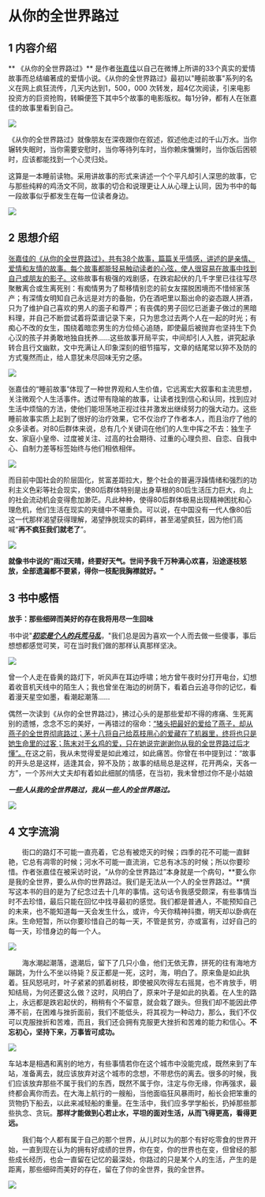 #                                                **从你的全世界路过**

## 1 内容介绍

**   《从你的全世界路过》** 是作者[张嘉佳](https://baike.so.com/doc/6224411-6437723.html)以自己在微博上所讲的33个真实的爱情故事而总结编著成的爱情小说。《从你的全世界路过》最初以"睡前故事"系列的名义在网上疯狂流传，几天内达到1，500，000 次转发，超4亿次阅读，引来电影投资方的巨资抢购，转瞬便签下其中5个故事的电影版权。每1分钟，都有人在张嘉佳的故事里看到自己。

![](images/9.JPG)



​      《从你的全世界路过》就像朋友在深夜跟你在叙述，叙述他走过的千山万水。当你辗转失眠时，当你需要安慰时，当你等待列车时，当你赖床慵懒时，当你饭后困顿时，应该都能找到一个心灵归处。





​        这算是一本睡前读物。采用讲故事的形式来讲述一个个平凡却引人深思的故事，它与那些纯粹的鸡汤文不同，故事的切合和说理更让人从心理上认同，因为书中的每一段故事似乎都发生在每一位读者身边。

![](images/1.JPG)





## 2 思想介绍

<u>       张嘉佳的《从你的全世界路过》，共有38个故事，篇篇关乎情感，讲述的是亲情、爱情和友情的故事。每个故事都能轻易触动读者的心弦，使人很容易在故事中找到自己或朋友的影子。</u>这些故事有极强的戏剧感，在跌宕起伏的几千字里已往往写尽聚散离合或生离死别：有痴情男为了帮移情别恋的前女友摆脱困境而不惜倾家荡产；有深情女明知自己永远是对方的备胎，仍在酒吧里以豁出命的姿态跟人拼酒，只为了维护自己喜欢的男人的面子和尊严；有丧偶的男子回忆已逝妻子做过的黑暗料理，并自己不断尝试着将菜谱记录下来，只为思念过去两个人在一起的时光；有痴心不改的女生，围绕着暗恋男生的方位倾心追随，即使最后被抛弃也坚持生下负心汉的孩子并勇敢地独自抚养……这些故事开局平实，中间却引人入胜，讲究起承转合且行文幽默，文中充满让人印象深刻的细节描写，文章的结尾常以猝不及防的方式戛然而止，给人意犹未尽回味无穷之感。

![](images/2.JPG)

​        张嘉佳的“睡前故事”体现了一种世界观和人生价值，它远离宏大叙事和主流思想，关注微观个人生活事件。透过带有隐喻的故事，让读者找到信心和认同，找到应对生活中烦恼的方法，使他们能坦荡地正视过往并激发出继续努力的强大动力。这些睡前故事实质上起到了很好的治疗效果，它不仅治疗了作者本人，而且治疗了他的众多读者。对80后群体来说，总有几个关键词在他们的人生中挥之不去：独生子女、家庭小皇帝、过度被关注、过高的社会期待、过重的心理负担、自恋、自我中心、自制力差等标签始终与他们相依相伴。



![](images/3.JPG)

​        而目前中国社会的阶层固化，贫富差距拉大，整个社会的普遍浮躁情绪和强烈的功利主义色彩等社会现实，使80后群体特别是出身草根的80后生活压力巨大，向上的社会流动机会变得愈加渺茫。凡此种种，使得80后群体极易出现精神困扰和心理危机，他们生活在现实的夹缝中不堪重负。可以说，在中国没有一代人像80后这一代那样渴望获得理解，渴望挣脱现实的羁绊，甚至渴望疯狂，因为他们高喊“**再不疯狂我们就老了**”。

![](images/4.JPG)

**就像书中说的"雨过天晴，终要好天气。世间予我千万种满心欢喜，沿途逐枝怒放，全部遗漏都不要紧，得你一枝配我胸襟就好。"**



## 3  书中感悟

**放手：那些细碎而美好的存在我将用尽一生回味**

​       书中说"***<u>初恋是个人的兵荒马乱</u>***，"我们总是因为喜欢一个人而去做一些傻事，事后想想都感觉可笑，可在当时我们做的那样认真那样坚决。

![](images/5.JPG)

曾一个人走在昏黄的路灯下，听风声在耳边呼啸；地方曾午夜时分打开电台，幻想着收音机天线中的陌生人；我也曾坐在海边的树荫下，看着白云追寻你的记忆，看着漫天星空如墨，看潮起潮落……



​        偶然一次读到《从你的全世界路过》，拂过心头的是那些爱却不得的疼痛、生死离别的遗憾，念念不忘的美好，一再错过的宿命：<u>“猪头把最好的爱给了燕子，却从燕子的全世界彻底路过；茅十八将自己给荔枝用心的爱藏在了机器里，终将也只是她生命里的过客；陈末对于幺鸡的爱，只在她说完谢谢你从我的全世界路过后才懂”。</u>在这之前，我从未觉得爱是如此难过，如此痛苦。你曾在书中提到过：“故事的开头总是这样，适逢其会，猝不及防；故事的结局总是这样，花开两朵，天各一方”，一个苏州大丈夫却有着如此细腻的情感，在当初，我未曾想过你不是小姑娘



***一些人从我的全世界路过，我从一些人的全世界路过。***

![](images/6.JPG) 

## 4 文字流淌

　　街口的路灯不可能一直亮着，它总有被熄灭的时候；四季的花不可能一直鲜艳，它总有凋零的时候；河水不可能一直流淌，它总有冰冻的时候；所以你要珍惜。作者张嘉佳在被采访时说，“从你的全世界路过”本身就是一个病句，**要么你是我的全世界，要么从你的世界路过。我们是无法从一个人的全世界路过。**撰写这本书的目的是为了纪念过去十几年的事情。这句话令我感受颇深，有些事情当时不去珍惜，最后只能在回忆中找寻最初的感觉。我们都是普通人，不能预知自己的未来，也不能知道每一天会发生什么，或许，今天你精神抖擞，明天却以卧病在床。生命短暂，所以你要珍惜自己的每一天，不管是贫穷，亦或富有，过好自己的每一天，珍惜身边的每一个人。

![](images/7.JPG)

　　海水潮起潮落，退潮后，留下了几只小鱼，他们无依无靠，拼死的往有海地方蹦跳，为什么不坐以待毙？反正都是一死，这时，海，明白了。原来鱼是如此执着。狂风怒吼时，叶子紧紧的抓着树枝，即使被风吹得左右摇晃，也不肯放手，明知结局，为何还要这么做？这时，风明白了，原来叶子是如此的执着。在人生的路上，永远都是跌宕起伏的，稍稍有个不留意，就会栽了跟头。但我们却不能因此停滞不前，在困难与挫折面前，我们不能低头，将其视为一种动力，那么，我们不仅可以克服挫折和苦难，而且，我们还会拥有克服更大挫折和苦难的能力和信心。**不忘初心，坚持下来，万事皆可成功。**

![](images/8.JPG)

​        车站本是相遇和离别的地方，有些事情若你在这个城市中没能完成，既然来到了车站，准备离去，就应该放弃对这个城市的念想，不带悲伤的离去。很多的时候，我们应该放弃那些不属于我们的东西，既然不属于你，注定与你无缘，你再强求，最终都会离你而去。在大海上航行的一艘船，当他面临狂风暴雨时，船长会把笨重的货物扔下船去，以此来减轻船的重量。在生活中，我们应多学学船长，扔掉那些那些执念、贪玩。**那样才能做到心若止水，平坦的面对生活，从而飞得更高，看得更远。**



　　我们每个人都有属于自己的那个世界，从儿时以为的那个有好吃零食的世界开始，一直到现在认为的拥有好成绩的世界，你在变，你的世界也在变，但曾经的那些成长经历，也会一直留在记忆的最深处，你路过的只是某个人的生活，产生的是距离，那些细碎而美好的存在，留在了你的全世界，我的全世界。

![](images/10.JPG)